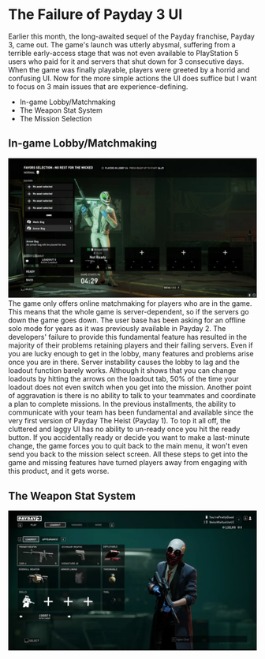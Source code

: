 # The Failure of Payday 3 UI

Earlier this month, the long-awaited sequel of the Payday franchise, Payday 3, came out. The game's launch was utterly abysmal, suffering from a terrible early-access stage that was not even available to PlayStation 5 users who paid for it and servers that shut down for 3 consecutive days. When the game was finally playable, players were greeted by a horrid and confusing UI. Now for the more simple actions the UI does suffice but I want to focus on 3 main issues that are experience-defining. 
  - In-game Lobby/Matchmaking
  - The Weapon Stat System
  - The Mission Selection

## In-game Lobby/Matchmaking
![](payday-solo-in-lobby.webp)
The game only offers online matchmaking for players who are in the game. This means that the whole game is server-dependent, so if the servers go down the game goes down. The user base has been asking for an offline solo mode for years as it was previously available in Payday 2. The developers' failure to provide this fundamental feature has resulted in the majority of their problems retaining players and their failing servers. Even if you are lucky enough to get in the lobby, many features and problems arise once you are in there. Server instability causes the lobby to lag and the loadout function barely works. Although it shows that you can change loadouts by hitting the arrows on the loadout tab, 50% of the time your loadout does not even switch when you get into the mission. Another point of aggravation is there is no ability to talk to your teammates and coordinate a plan to complete missions. In the previous installments, the ability to communicate with your team has been fundamental and available since the very first version of Payday The Heist (Payday 1). To top it all off, the cluttered and laggy UI has no ability to un-ready once you hit the ready button. If you accidentally ready or decide you want to make a last-minute change, the game forces you to quit back to the main menu, it won't even send you back to the mission select screen. All these steps to get into the game and missing features have turned players away from engaging with this product, and it gets worse.

## The Weapon Stat System
![](loadout.webp)
